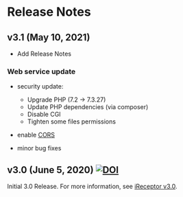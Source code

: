 # Release Notes

## v3.1 (May 10, 2021)

- Add Release Notes

### Web service update
- security update:
	- Upgrade PHP (7.2 -> 7.3.27)
	- Update PHP dependencies (via composer)
	- Disable CGI
	- Tighten some files permissions

- enable [CORS](https://developer.mozilla.org/en-US/docs/Web/HTTP/CORS)

- minor bug fixes

## v3.0 (June 5, 2020) [![DOI](https://zenodo.org/badge/161701589.svg)](https://zenodo.org/badge/latestdoi/161701589)

Initial 3.0 Release. For more information, see [iReceptor v3.0](https://ireceptor.org/ireceptor-3).
